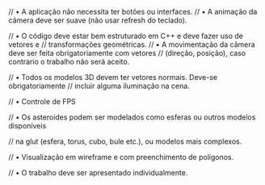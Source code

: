 // • A aplicação não necessita ter botões ou interfaces.
// • A animação da câmera deve ser suave (não usar refresh do teclado).

// • O código deve estar bem estruturado em C++ e deve fazer uso de vetores e
// transformações geométricas.
// • A movimentação da câmera deve ser feita obrigatoriamente com vetores
// (direção, posição), caso contrario o trabalho não será aceito.

// • Todos os modelos 3D devem ter vetores normais. Deve-se obrigatoriamente
// incluir alguma iluminação na cena.

// • Controle de FPS

// • Os asteroides podem ser modelados como esferas ou outros modelos disponíveis

// na glut (esfera, torus, cubo, bule etc.), ou modelos mais complexos.

// • Visualização em wireframe e com preenchimento de polígonos.

// • O trabalho deve ser apresentado individualmente.
